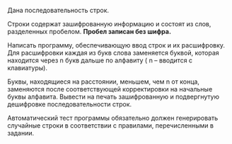 Дана последовательность строк. 

Строки содержат зашифрованную информацию и состоят из слов, разделенных пробелом. **Пробел записан без шифра.**

Написать программу, обеспечивающую ввод строк и их расшифровку. 
Для расшифровки каждая из букв слова заменяется буквой,
которая находится через n букв дальше по алфавиту 
( n – вводится с клавиатуры). 

Буквы, находящиеся на расстоянии, меньшем, чем n от
конца, заменяются после соответствующей корректировки на начальные
буквы алфавита. Вывести на печать зашифрованную и подвергнутую
дешифровке последовательности строк.

Автоматический тест программы обязательно должен генерировать
случайные строки в соответствии с правилами, перечисленными в задании.